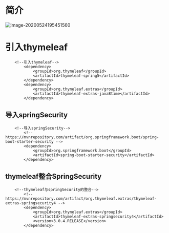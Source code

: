 # 简介

![image-20200524195451560](C:\Users\user\AppData\Roaming\Typora\typora-user-images\image-20200524195451560.png)

# 引入thymeleaf

```
	<!--引入thymeleaf-->
		<dependency>
			<groupId>org.thymeleaf</groupId>
			<artifactId>thymeleaf-spring5</artifactId>
		</dependency>
		<dependency>
			<groupId>org.thymeleaf.extras</groupId>
			<artifactId>thymeleaf-extras-java8time</artifactId>
		</dependency>
```

## 导入springSecurity

```
	<!--导入springSecurity-->
		<!-- https://mvnrepository.com/artifact/org.springframework.boot/spring-boot-starter-security -->
		<dependency>
			<groupId>org.springframework.boot</groupId>
			<artifactId>spring-boot-starter-security</artifactId>
		</dependency>
```

## thymeleaf整合SpringSecurity

```
	<!--thymeleaf与springSecurity的整合-->
		<!-- https://mvnrepository.com/artifact/org.thymeleaf.extras/thymeleaf-extras-springsecurity4 -->
		<dependency>
			<groupId>org.thymeleaf.extras</groupId>
			<artifactId>thymeleaf-extras-springsecurity4</artifactId>
			<version>3.0.4.RELEASE</version>
		</dependency>
```

